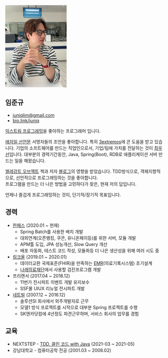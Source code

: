 <img alt="20220925_songdo" src="https://raw.githubusercontent.com/juniqlim/resume/master/20220925_songdo.JPG" width="195" height="260">

## 임준규
* [juniqlim@gmail.com](mailto:juniqlim@gmail.com)
* [bio.link/juniq](https://bio.link/juniq)

[익스트림 프로그래밍](https://en.wikipedia.org/wiki/Extreme_programming)을 좋아하는 프로그래머 입니다.   

[애자일 선언문](https://agilemanifesto.org/iso/ko/manifesto.html) 서명자들의 조언을 좋아합니다. 특히 [3extremos](https://wiki.c2.com/?TheThreeExtremos)에 큰 도움을 받고 있습니다.
기업의 소프트웨어를 만드는 직업인으로서, 기업/팀에 가치를 전달하는 것이 [최우선](https://github.com/juniqlim/note/blob/master/programming/2023-02-01-what-really-matters-in-software.md)입니다.
대부분의 경력기간동안, Java, Spring(Boot), RDB로 애플리케이션 서버 만드는 일을 해왔습니다.

[엘레강트 오브젝트](https://www.aladin.co.kr/shop/wproduct.aspx?ItemId=258374007) 책과 저자 [블로그](https://www.yegor256.com)의 영향을 받았습니다.
TDD방식으로, 객체지향적으로, 선언적으로 프로그래밍하는 것을 좋아합니다.  
프로그램을 만드는 더 나은 방법을 고민하다가 찾은, 현재 저의 답입니다.

언제나 즐겁게 프로그래밍하는 것이, 단기적/장기적 목표입니다.
 
## 경력
* [한패스](https://hanpass.com) (2020.01 ~ 현재)
  * Spring Batch를 사용한 배치 개발
  * 대외연계(오픈뱅킹, 쿠콘, 유니온페이등)를 위한 서버, 모듈 개발
  * APM툴 도입, JPA 성능개선, Slow Query 개선
  * 배포 자동화, 테스트 코드 작성, 모듈화등 더 나은 생산성을 위해 여러 시도 중
* [링크올](https://www.rocketpunch.com/companies/linkall) (2019.01 ~ 2020.01)
  * 데이터교환 국제표준(FHIR)을 만족하는 [EMR](https://namu.wiki/w/EMR)(의료기록시스템) 초기설계
  * [나래의료재단](https://booking.naraemedic.com/medical/supplies)에서 사용할 검진프로그램 개발 
* 프리랜서 (2017.04 ~ 2018.12)
  * 11번가 전시파트 이벤트 개발 유지보수
  * SSF몰 UIUX 리뉴얼 전시파트 개발
* [네트빌](https://www.netville.co.kr) (2007.12 ~ 2016.12)
  * 솔루션SI 회사에서 외주개발자로 근무
  * 모델1 방식 프로젝트를 시작으로 대부분 Spring 프로젝트를 수행
  * SK엔카닷컴에 4년정도 파견근무하며, 서비스 회사의 업무를 경험

## 교육
* NEXTSTEP - [TDD, 클린 코드 with Java](https://edu.nextstep.camp/c/8fWRxNWU) (2021-03 ~ 2021-05) 
* 강남대학교 - 컴퓨터공학 전공 (2001.03 ~ 2008.02)